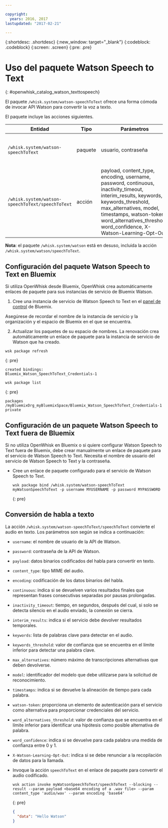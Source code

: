 ```yaml
---

copyright:
  years: 2016, 2017
lastupdated: "2017-02-21"

---
```


{:shortdesc: .shortdesc}
{:new_window: target="_blank"}
{:codeblock: .codeblock}
{:screen: .screen}
{:pre: .pre}

# Uso del paquete Watson Speech to Text
{: #openwhisk_catalog_watson_texttospeech}

El paquete `/whisk.system/watson-speechToText` ofrece una forma cómoda de invocar API Watson para convertir la voz a texto.

El paquete incluye las acciones siguientes.

| Entidad | Tipo | Parámetros | Descripción |
| --- | --- | --- | --- |
| `/whisk.system/watson-speechToText` | paquete | usuario, contraseña | Paquete para convertir habla en texto |
| `/whisk.system/watson-speechToText/speechToText` | acción | payload, content_type, encoding, username, password, continuous, inactivity_timeout, interim_results, keywords, keywords_threshold, max_alternatives, model, timestamps, watson-token, word_alternatives_threshold, word_confidence, X-Watson-Learning-Opt-Out | Convertir audio en texto |

**Nota**: el paquete `/whisk.system/watson` está en desuso, incluida la acción `/whisk.system/watson/speechToText`.

## Configuración del paquete Watson Speech to Text en Bluemix

Si utiliza OpenWhisk desde Bluemix, OpenWhisk crea automáticamente enlaces de paquete para sus instancias de servicio de Bluemix Watson.

1. Cree una instancia de servicio de Watson Speech to Text en el [panel de control](http://console.ng.Bluemix.net) de Bluemix.
  
  Asegúrese de recordar el nombre de la instancia de servicio y la organización y el espacio de Bluemix en el que se encuentra.
  
2. Actualizar los paquetes de su espacio de nombres. La renovación crea automáticamente un enlace de paquete para la instancia de servicio de Watson que ha creado.
  
  ```
  wsk package refresh
  ```
  {: pre}
  ```
  created bindings:
  Bluemix_Watson_SpeechToText_Credentials-1
  ```
  ```
  wsk package list
  ```
  {: pre}
  ```
  packages
  /myBluemixOrg_myBluemixSpace/Bluemix_Watson_SpeechToText_Credentials-1 private
  ```
  

## Configuración de un paquete Watson Speech to Text fuera de Bluemix

Si no utiliza OpenWhisk en Bluemix o si quiere configurar Watson Speech to Text fuera de Bluemix, debe crear manualmente un enlace de paquete para el servicio de Watson Speech to Text. Necesita el nombre de usuario del servicio de Watson Speech to Text y la contraseña.

- Cree un enlace de paquete configurado para el servicio de Watson Speech to Text.
  
  ```
  wsk package bind /whisk.system/watson-speechToText myWatsonSpeechToText -p username MYUSERNAME -p password MYPASSWORD
  ```
  {: pre}
  

## Conversión de habla a texto

La acción `/whisk.system/watson-speechToText/speechToText` convierte el audio en texto. Los parámetros son según se indica a continuación:

- `username`: el nombre de usuario de la API de Watson.
- `password`: contraseña de la API de Watson.
- `payload`: datos binarios codificados del habla para convertir en texto.
- `content_type`: tipo MIME del audio.
- `encoding`: codificación de los datos binarios del habla.
- `continuous`: indica si se devuelven varios resultados finales que representan frases consecutivas separadas por pausas prolongadas.
- `inactivity_timeout`: tiempo, en segundos, después del cual, si solo se detecta silencio en el audio enviado, la conexión se cierra.
- `interim_results`: indica si el servicio debe devolver resultados temporales.
- `keywords`: lista de palabras clave para detectar en el audio.
- `keywords_threshold`: valor de confianza que se encuentra en el límite inferior para detectar una palabra clave.
- `max_alternatives`: número máximo de transcripciones alternativas que deben devolverse.
- `model`: identificador del modelo que debe utilizarse para la solicitud de reconocimiento.
- `timestamps`: indica si se devuelve la alineación de tiempo para cada palabra.
- `watson-token`: proporciona un elemento de autenticación para el servicio como alternativa para proporcionar credenciales del servicio.
- `word_alternatives_threshold`: valor de confianza que se encuentra en el límite inferior para identificar una hipótesis como posible alternativa de palabra.
- `word_confidence`: indica si se devuelve para cada palabra una medida de confianza entre 0 y 1.
- `X-Watson-Learning-Opt-Out`: indica si se debe renunciar a la recopilación de datos para la llamada.
 

- Invoque la acción `speechToText` en el enlace de paquete para convertir el audio codificado.
  
  ```
  wsk action invoke myWatsonSpeechToText/speechToText --blocking --result --param payload <base64 encoding of a .wav file> --param content_type 'audio/wav' --param encoding 'base64'
  ```
  {: pre}
  ```json
  {
    "data": "Hello Watson"
  }
  ```
  
